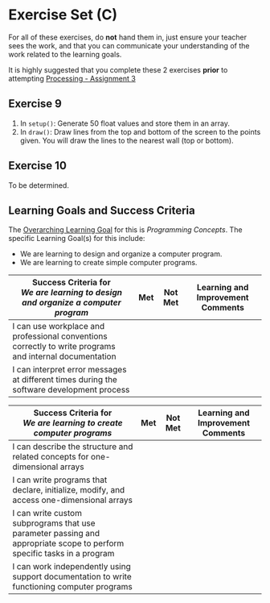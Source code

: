 # Exercise Set (C)

For all of these exercises, do **not** hand them in, just ensure your teacher sees the work, and that you can communicate your understanding of the work related to the learning goals.

It is highly suggested that you complete these 2 exercises **prior** to attempting [Processing - Assignment 3](./Processing-Assignment-3)

## Exercise 9
1. In ```setup()```: Generate 50 float values and store them in an array.
2. In ```draw()```: Draw lines from the top and bottom of the screen to the points given.  You will draw the lines to the nearest wall (top or bottom).

## Exercise 10
To be determined.


## Learning Goals and Success Criteria

The [Overarching Learning Goal](./images/ICS2O.jpg) for this is _Programming Concepts_.
The specific Learning Goal(s) for this include:
  * We are learning to design and organize a computer program.
  * We are learning to create simple computer programs.


| Success Criteria for <br/> _We are learning to design and organize a computer program_ | Met | Not Met | Learning and Improvement Comments |
| ----------- | --- | ------ | ------- |
| I can use workplace and professional conventions correctly to write programs and internal documentation | | | |
| I can interpret error messages at different times during the software development process | | | |

| Success Criteria for <br/> _We are learning to create computer programs_ | Met | Not Met | Learning and Improvement Comments |
| ----------- | --- | ------ | ------- |
| I can describe the structure and related concepts for one-dimensional arrays  | | | |
| I can write programs that declare, initialize, modify, and access one-dimensional arrays  | | | |
| I can write custom subprograms that use parameter passing and appropriate scope to perform specific tasks in a program  | | | |
| I can work independently using support documentation to write functioning computer programs | | | |
